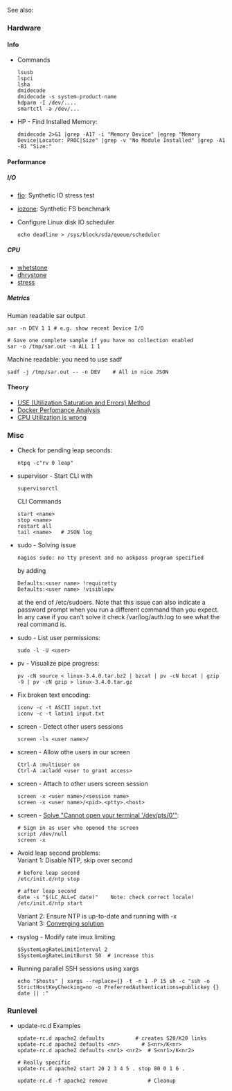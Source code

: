 See also: <?add topic='Debian'?> <?add topic='Filesystem'?> <?add topic='Linux-HA'?> <?add topic="Linux-Networking"?> <?add topic="Linux-Virtualization"?> <?add topic="LVM"?> <?add topic="Package Management"?> <?add topic="Partitioning"?> <?add topic='RAID'?> <?add topic='Shell-Scripting'?> <?add topic='SSH'?> <?add topic='Security'?>


### Hardware

#### Info

-   Commands

        lsusb
        lspci
        lsha
        dmidecode
        dmidecode -s system-product-name
        hdparm -I /dev/....
        smartctl -a /dev/...

-   HP - Find Installed Memory:

        dmidecode 2>&1 |grep -A17 -i "Memory Device" |egrep "Memory Device|Locator: PROC|Size" |grep -v "No Module Installed" |grep -A1 -B1 "Size:"

#### Performance

##### I/O

-   [fio](http://www.bluestop.org/fio/): Synthetic IO stress test
-   [iozone](http://www.iozone.org/): Synthetic FS benchmark
-   Configure Linux disk IO scheduler

        echo deadline > /sys/block/sda/queue/scheduler

##### CPU

-   [whetstone](http://www.roylongbottom.org.uk/whetstone.htm)
-   [dhrystone](http://www.netlib.org/benchmark/dhry-c)
-   [stress](https://packages.debian.org/sid/stress)

##### Metrics

Human readable sar output

    sar -n DEV 1 1 # e.g. show recent Device I/O 

    # Save one complete sample if you have no collection enabled 
    sar -o /tmp/sar.out -n ALL 1 1 

Machine readable: you need to use sadf

    sadf -j /tmp/sar.out -- -n DEV    # All in nice JSON

#### Theory

-   [USE (Utilization Saturation and Errors)
    Method](http://www.brendangregg.com/usemethod.html)
-   [Docker Perfomance
    Analysis](http://www.brendangregg.com/blog/2017-05-15/container-performance-analysis-dockercon-2017.html)
-   [CPU Utilization is
    wrong](http://www.brendangregg.com/blog/2017-05-09/cpu-utilization-is-wrong.html?utm_content=bufferfb890&utm_medium=social&utm_source=twitter.com&utm_campaign=buffer)

### Misc

-   Check for pending leap seconds:

        ntpq -c"rv 0 leap"

-   supervisor - Start CLI with

        supervisorctl

    CLI Commands

        start <name>
        stop <name>
        restart all
        tail <name>   # JSON log

-   sudo - Solving issue

        nagios sudo: no tty present and no askpass program specified

    by adding

        Defaults:<user name> !requiretty
        Defaults:<user name> !visiblepw

    at the end of /etc/sudoers. Note that this issue can also indicate a
    password prompt when you run a different command than you expect. In
    any case if you can't solve it check /var/log/auth.log to see what
    the real command is.

-   sudo - List user permissions:

        sudo -l -U <user>

-   pv - Visualize pipe progress:

        pv -cN source < linux-3.4.0.tar.bz2 | bzcat | pv -cN bzcat | gzip -9 | pv -cN gzip > linux-3.4.0.tar.gz

-   Fix broken text encoding:

        iconv -c -t ASCII input.txt
        iconv -c -t latin1 input.txt

-   screen - Detect other users sessions

        screen -ls <user name>/

-   screen - Allow othe users in our screen

        Ctrl-A :multiuser on
        Ctrl-A :acladd <user to grant access>

-   screen - Attach to other users screen session

        screen -x <user name>/<session name>
        screen -x <user name>/<pid>.<ptty>.<host>

-   screen - [Solve "Cannot open your terminal
    '/dev/pts/0'"](http://makandracards.com/makandra/2533-solve-screen-error-cannot-open-your-terminal-dev-pts-0-please-check):

        # Sign in as user who opened the screen
        script /dev/null
        screen -x

-   Avoid leap second problems:\
     Variant 1: Disable NTP, skip over second

        # before leap second
        /etc/init.d/ntp stop

        # after leap second
        date -s "$(LC_ALL=C date)"    Note: check correct locale!
        /etc/init.d/ntp start

    Variant 2: Ensure NTP is up-to-date and running with -x\
     Variant 3: [Converging
    solution](http://syslog.me/2015/06/04/a-humble-attempt-to-work-around-the-leap-second-2015-edition/)

-   rsyslog - Modify rate imux limiting

        $SystemLogRateLimitInterval 2
        $SystemLogRateLimitBurst 50  # increase this

-   Running parallel SSH sessions using xargs

        echo "$hosts" | xargs --replace={} -t -n 1 -P 15 sh -c "ssh -o StrictHostKeyChecking=no -o PreferredAuthentications=publickey {} date || :"

### Runlevel

-   update-rc.d Examples

        update-rc.d apache2 defaults          # creates S20/K20 links
        update-rc.d apache2 defaults <nr>       # S<nr>/K<nr>
        update-rc.d apache2 defaults <nr1> <nr2>  # S<nr1>/K<nr2>

        # Really specific 
        update-rc.d apache2 start 20 2 3 4 5 . stop 80 0 1 6 .

        update-rc.d -f apache2 remove             # Cleanup



